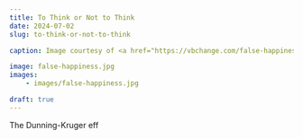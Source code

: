 ```yaml
---
title: To Think or Not to Think
date: 2024-07-02
slug: to-think-or-not-to-think

caption: Image courtesy of <a href="https://vbchange.com/false-happiness/">vbchange.com</a>.

image: false-happiness.jpg
images:
    - images/false-happiness.jpg

draft: true
---
```


The Dunning-Kruger eff